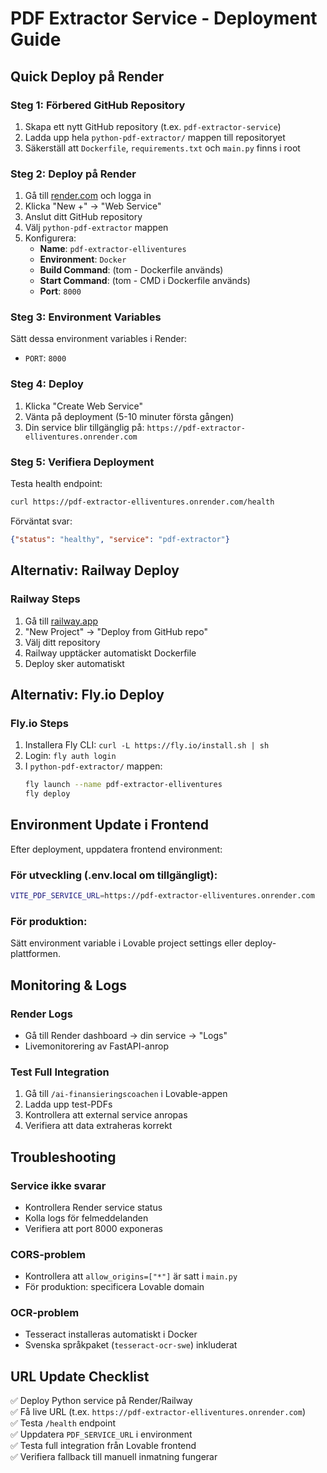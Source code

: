 
# PDF Extractor Service - Deployment Guide

## Quick Deploy på Render

### Steg 1: Förbered GitHub Repository
1. Skapa ett nytt GitHub repository (t.ex. `pdf-extractor-service`)
2. Ladda upp hela `python-pdf-extractor/` mappen till repositoryet
3. Säkerställ att `Dockerfile`, `requirements.txt` och `main.py` finns i root

### Steg 2: Deploy på Render
1. Gå till [render.com](https://render.com) och logga in
2. Klicka "New +" → "Web Service"
3. Anslut ditt GitHub repository
4. Välj `python-pdf-extractor` mappen
5. Konfigurera:
   - **Name**: `pdf-extractor-elliventures`
   - **Environment**: `Docker`
   - **Build Command**: (tom - Dockerfile används)
   - **Start Command**: (tom - CMD i Dockerfile används)
   - **Port**: `8000`

### Steg 3: Environment Variables
Sätt dessa environment variables i Render:
- `PORT`: `8000`

### Steg 4: Deploy
1. Klicka "Create Web Service"
2. Vänta på deployment (5-10 minuter första gången)
3. Din service blir tillgänglig på: `https://pdf-extractor-elliventures.onrender.com`

### Steg 5: Verifiera Deployment
Testa health endpoint:
```bash
curl https://pdf-extractor-elliventures.onrender.com/health
```

Förväntat svar:
```json
{"status": "healthy", "service": "pdf-extractor"}
```

## Alternativ: Railway Deploy

### Railway Steps
1. Gå till [railway.app](https://railway.app)
2. "New Project" → "Deploy from GitHub repo"
3. Välj ditt repository
4. Railway upptäcker automatiskt Dockerfile
5. Deploy sker automatiskt

## Alternativ: Fly.io Deploy

### Fly.io Steps
1. Installera Fly CLI: `curl -L https://fly.io/install.sh | sh`
2. Login: `fly auth login`
3. I `python-pdf-extractor/` mappen:
   ```bash
   fly launch --name pdf-extractor-elliventures
   fly deploy
   ```

## Environment Update i Frontend

Efter deployment, uppdatera frontend environment:

### För utveckling (.env.local om tillgängligt):
```bash
VITE_PDF_SERVICE_URL=https://pdf-extractor-elliventures.onrender.com
```

### För produktion:
Sätt environment variable i Lovable project settings eller deploy-plattformen.

## Monitoring & Logs

### Render Logs
- Gå till Render dashboard → din service → "Logs"
- Livemonitorering av FastAPI-anrop

### Test Full Integration
1. Gå till `/ai-finansieringscoachen` i Lovable-appen
2. Ladda upp test-PDFs
3. Kontrollera att external service anropas
4. Verifiera att data extraheras korrekt

## Troubleshooting

### Service ikke svarar
- Kontrollera Render service status
- Kolla logs för felmeddelanden
- Verifiera att port 8000 exponeras

### CORS-problem
- Kontrollera att `allow_origins=["*"]` är satt i `main.py`
- För produktion: specificera Lovable domain

### OCR-problem
- Tesseract installeras automatiskt i Docker
- Svenska språkpaket (`tesseract-ocr-swe`) inkluderat

## URL Update Checklist

✅ Deploy Python service på Render/Railway  
✅ Få live URL (t.ex. `https://pdf-extractor-elliventures.onrender.com`)  
✅ Testa `/health` endpoint  
✅ Uppdatera `PDF_SERVICE_URL` i environment  
✅ Testa full integration från Lovable frontend  
✅ Verifiera fallback till manuell inmatning fungerar  

